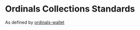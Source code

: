 # Ordinals Collections Standards

As defined by [ordinals-wallet](https://github.com/ordinals-wallet/ordinals-collections)

